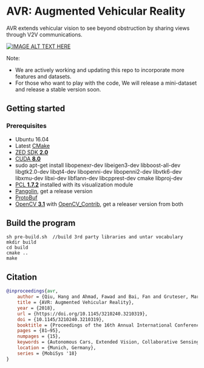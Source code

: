 # AVR: Augmented Vehicular Reality

AVR extends vehicular vision to see beyond obstruction by sharing views through V2V communications.

[![IMAGE ALT TEXT HERE](https://img.youtube.com/vi/9rOtH3hDcw8/0.jpg)](https://www.youtube.com/watch?v=9rOtH3hDcw8)


Note: 
- We are actively working and updating this repo to incorporate more features and datasets.
- For those who want to play with the code, We will release a mini-dataset and release a stable version soon.


## Getting started

### Prerequisites

- Ubuntu 16.04
- Latest [CMake](https://cmake.org/download/)
- [ZED SDK **2.0**](https://www.stereolabs.com/developers/)
- [CUDA **8.0**](https://developer.nvidia.com/cuda-downloads)
- sudo apt-get install libopenexr-dev libeigen3-dev libboost-all-dev libgtk2.0-dev libqt4-dev libopenni-dev libopenni2-dev libvtk6-dev libxmu-dev libxi-dev libflann-dev libcpprest-dev cmake libproj-dev
- [PCL **1.7.2**](https://github.com/PointCloudLibrary/pcl) installed with its visualization module
- [Pangolin](https://github.com/stevenlovegrove/Pangolin), get a release version 
- [ProtoBuf](https://github.com/google/protobuf/blob/master/src/README.md)
- [OpenCV **3.1**](http://opencv.org/downloads.html) with [OpenCV_Contrib](https://github.com/opencv/opencv_contrib), get a releaser version from both



## Build the program

    sh pre-build.sh  //build 3rd party libraries and untar vocabulary
    mkdir build
    cd build
    cmake ..
    make
    
## Citation
```bibtex
@inproceedings{avr,
    author = {Qiu, Hang and Ahmad, Fawad and Bai, Fan and Gruteser, Marco and Govindan, Ramesh},
    title = {AVR: Augmented Vehicular Reality},
    year = {2018},
    url = {https://doi.org/10.1145/3210240.3210319},
    doi = {10.1145/3210240.3210319},
    booktitle = {Proceedings of the 16th Annual International Conference on Mobile Systems, Applications, and Services},
    pages = {81–95},
    numpages = {15},
    keywords = {Autonomous Cars, Extended Vision, Collaborative Sensing},
    location = {Munich, Germany},
    series = {MobiSys '18}
}
```
